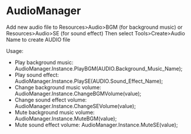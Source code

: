 # AudioManager
Add new audio file to Resources>Audio>BGM (for background music) or Resources>Audio>SE (for sound effect) 
Then select Tools>Create>Audio Name to create AUDIO file

Usage:
- Play background music:
AudioManager.Instance.PlayBGM(AUDIO.Background_Music_Name);
- Play sound effect:
AudioManager.Instance.PlaySE(AUDIO.Sound_Effect_Name);
- Change background music volume:
AudioManager.Instance.ChangeBGMVolume(value);
- Change sound effect volume:
AudioManager.Instance.ChangeSEVolume(value);
- Mute background music volume:
AudioManager.Instance.MuteBGM(value);
- Mute sound effect volume:
AudioManager.Instance.MuteSE(value);
